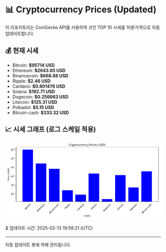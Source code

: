 
# 📊 Cryptocurrency Prices (Updated)

이 리포지토리는 CoinGecko API를 사용하여 코인 TOP 10 시세를 10분가격으로 자동 업데이트합니다.

## 💰 현재 시세
- Bitcoin: **$95714 USD**
- Ethereum: **$2643.65 USD**
- Binancecoin: **$668.88 USD**
- Ripple: **$2.46 USD**
- Cardano: **$0.801476 USD**
- Solana: **$192.71 USD**
- Dogecoin: **$0.256663 USD**
- Litecoin: **$125.31 USD**
- Polkadot: **$5.15 USD**
- Bitcoin-cash: **$333.32 USD**

## 📈 시세 그래프 (로그 스케일 적용)
![Crypto Prices](crypto_prices.png)

⏳ 업데이트 시간: 2025-02-13 19:58:21 (UTC)

---
자동 업데이트 봇에 의해 관리됩니다.

